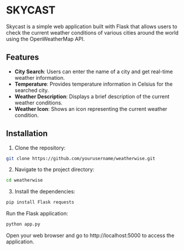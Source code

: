 # SKYCAST
Skycast is a simple web application built with Flask that allows users to check the current weather conditions of various cities around the world using the OpenWeatherMap API.

## Features

- **City Search**: Users can enter the name of a city and get real-time weather information.
- **Temperature**: Provides temperature information in Celsius for the searched city.
- **Weather Description**: Displays a brief description of the current weather conditions.
- **Weather Icon**: Shows an icon representing the current weather condition.

## Installation

1. Clone the repository:

```bash
git clone https://github.com/yourusername/weatherwise.git
```
2. Navigate to the project directory:

```bash
cd weatherwise
```

3. Install the dependencies:

```bash
pip install Flask requests
```

Run the Flask application:

```bash
python app.py
```
Open your web browser and go to http://localhost:5000 to access the application.

